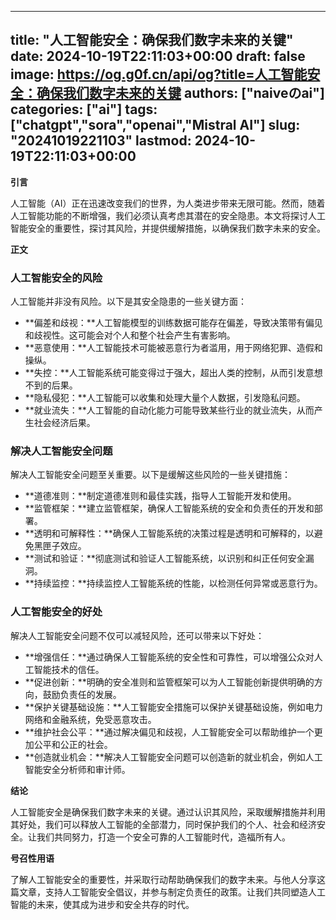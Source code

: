 
---
title: "人工智能安全：确保我们数字未来的关键"
date: 2024-10-19T22:11:03+00:00
draft: false
image: https://og.g0f.cn/api/og?title=人工智能安全：确保我们数字未来的关键
authors: ["naiveのai"]
categories: ["ai"]
tags: ["chatgpt","sora","openai","Mistral AI"]
slug: "20241019221103"
lastmod: 2024-10-19T22:11:03+00:00
---
**引言**

人工智能（AI）正在迅速改变我们的世界，为人类进步带来无限可能。然而，随着人工智能功能的不断增强，我们必须认真考虑其潜在的安全隐患。本文将探讨人工智能安全的重要性，探讨其风险，并提供缓解措施，以确保我们数字未来的安全。

**正文**

### 人工智能安全的风险

人工智能并非没有风险。以下是其安全隐患的一些关键方面：

- **偏差和歧视：**人工智能模型的训练数据可能存在偏差，导致决策带有偏见和歧视性。这可能会对个人和整个社会产生有害影响。
- **恶意使用：**人工智能技术可能被恶意行为者滥用，用于网络犯罪、造假和操纵。
- **失控：**人工智能系统可能变得过于强大，超出人类的控制，从而引发意想不到的后果。
- **隐私侵犯：**人工智能可以收集和处理大量个人数据，引发隐私问题。
- **就业流失：**人工智能的自动化能力可能导致某些行业的就业流失，从而产生社会经济后果。

### 解决人工智能安全问题

解决人工智能安全问题至关重要。以下是缓解这些风险的一些关键措施：

- **道德准则：**制定道德准则和最佳实践，指导人工智能开发和使用。
- **监管框架：**建立监管框架，确保人工智能系统的安全和负责任的开发和部署。
- **透明和可解释性：**确保人工智能系统的决策过程是透明和可解释的，以避免黑匣子效应。
- **测试和验证：**彻底测试和验证人工智能系统，以识别和纠正任何安全漏洞。
- **持续监控：**持续监控人工智能系统的性能，以检测任何异常或恶意行为。

### 人工智能安全的好处

解决人工智能安全问题不仅可以减轻风险，还可以带来以下好处：

- **增强信任：**通过确保人工智能系统的安全性和可靠性，可以增强公众对人工智能技术的信任。
- **促进创新：**明确的安全准则和监管框架可以为人工智能创新提供明确的方向，鼓励负责任的发展。
- **保护关键基础设施：**人工智能安全措施可以保护关键基础设施，例如电力网络和金融系统，免受恶意攻击。
- **维护社会公平：**通过解决偏见和歧视，人工智能安全可以帮助维护一个更加公平和公正的社会。
- **创造就业机会：**解决人工智能安全问题可以创造新的就业机会，例如人工智能安全分析师和审计师。

**结论**

人工智能安全是确保我们数字未来的关键。通过认识其风险，采取缓解措施并利用其好处，我们可以释放人工智能的全部潜力，同时保护我们的个人、社会和经济安全。让我们共同努力，打造一个安全可靠的人工智能时代，造福所有人。

**号召性用语**

了解人工智能安全的重要性，并采取行动帮助确保我们的数字未来。与他人分享这篇文章，支持人工智能安全倡议，并参与制定负责任的政策。让我们共同塑造人工智能的未来，使其成为进步和安全共存的时代。